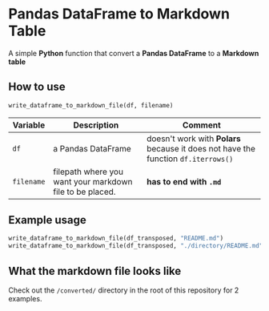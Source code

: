# Pandas DataFrame to Markdown Table

A simple **Python** function that convert a **Pandas DataFrame** to a **Markdown table**

## How to use

```python
write_dataframe_to_markdown_file(df, filename)
```

| Variable   | Description                                              | Comment                                                                            |
| ---------- | -------------------------------------------------------- | ---------------------------------------------------------------------------------- |
| `df`       | a Pandas DataFrame                                       | doesn't work with **Polars** because it does not have the function `df.iterrows()` |
| `filename` | filepath where you want your markdown file to be placed. | **has to end with `.md`**                                                          |

## Example usage

```python
write_dataframe_to_markdown_file(df_transposed, "README.md")
write_dataframe_to_markdown_file(df_transposed, "./directory/README.md")
```

## What the markdown file looks like

Check out the `/converted/` directory in the root of this repository for 2 examples.
